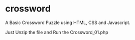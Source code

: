 # crossword
A Basic Crossword Puzzle using HTML, CSS and Javascript.

Just Unzip the file and Run the Crossword_01.php
